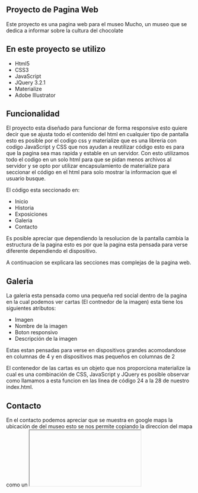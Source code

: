 ## Proyecto de Pagina Web
Este proyecto es una pagina web para el museo Mucho, un museo que se dedica a  informar sobre la cultura del chocolate

## En este proyecto se utilizo
- Html5
- CSS3
- JavaScript
- JQuery 3.2.1
- Materialize
- Adobe Illustrator

## Funcionalidad
El proyecto esta diseñado para funcionar de forma responsive esto quiere decir que se ajusta todo el contenido del html en
cualquier tipo de pantalla esto es posible por el codigo css y materialize que es una libreria con codigo JavaScript y CSS
que nos ayudan a reutilizar código esto es para que la pagina sea mas rapida y estable en un servidor. Con esto utilizamos
todo el codigo en un solo html para que se pidan menos archivos al servidor y se opto por utilizar encapsulamiento de materialize
para seccionar el código en el html para solo mostrar la informacion que el usuario busque.

El código esta seccionado en:
- Inicio
- Historia
- Exposiciones
- Galeria
- Contacto

Es posible apreciar que dependiendo la resolucion de la pantalla cambia la estructura de la pagina esto es por que la pagina
esta pensada para verse diferente dependiendo el dispositivo.

A continuacion se explicara las secciones mas complejas de la pagina web. 

## Galeria
La galeria esta pensada como una pequeña red social dentro de la pagina en la cual podemos ver cartas (El contnedor de la imagen)
esta tiene los siguientes atributos:

- Imagen
- Nombre de la imagen
- Boton responsivo
- Descripción de la imagen

Estas estan pensadas para  verse en dispositivos grandes acomodandose en columnas de 4 y en dispositivos mas pequeños en
columnas de 2

El contenedor de las cartas es un objeto que nos proporciona materialize la cual es una combinación de CSS, JavaScript y JQuery
es posible observar como llamamos a esta funcion en las linea de código 24 a la 28 de nuestro index.html.

## Contacto
 En el contacto podemos apreciar que se muestra en google maps la ubicación de del museo esto se nos permite copiando la direccion
 del mapa como un <iframe> a esta etiqueta se le tiene que especificar la posición del mapa y los tamaños de este los cuales estan definidos
 en el código en porcentaje

 Tambien es posible apreciar un formulario este esta modificado tambien para ser responsivo esto es con ayuda de materialize el cual mediante
 atributos sensillos agrega interactividad al formulario.

 ## Botones de animaciones.
 Al precionar todos los botones es posible apreciar una animación del mounstruo hablando esto es por que los botones tiene una fracción de código
 en JavaScript por el atributo onClick que nos permite realizar una acción al dar clic en el boton en este caso hablar. En la función definimos el tiempo 
 que habla el moustruo como 4 seg. por lo cual lo definimos como 4000.

 ## Adobe Illustrator
 Fue utilizado para realizar el dibujo del moustruo esto es por que ya que deseamos que la pagina web sea responsive tendremos multiples tamaños
 por lo que Illustrator que utiliza vectores y no mapas de bits nos permite que nuestras imagenes sean de gran calidad.

